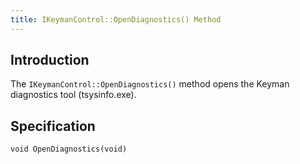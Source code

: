```yaml
---
title: IKeymanControl::OpenDiagnostics() Method
---
```


## Introduction

The `IKeymanControl::OpenDiagnostics()` method opens the Keyman
diagnostics tool (tsysinfo.exe).

## Specification

``` clike
void OpenDiagnostics(void)
```
